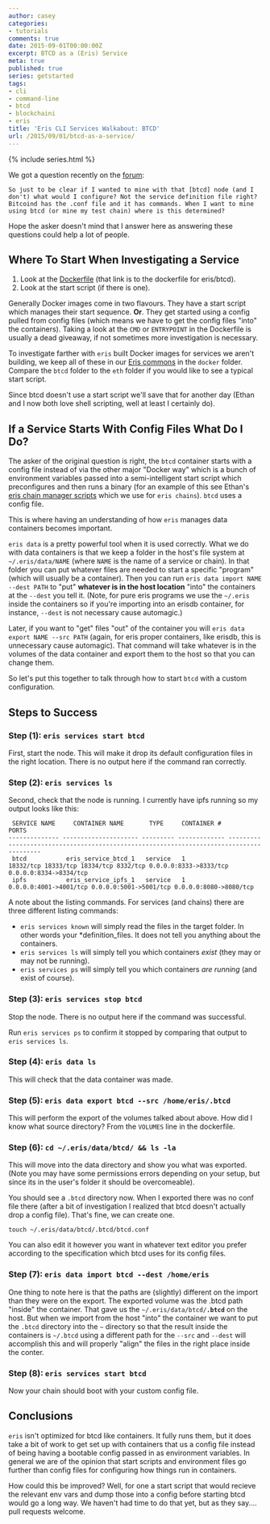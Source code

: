 ```yaml
---
author: casey
categories:
- tutorials
comments: true
date: 2015-09-01T00:00:00Z
excerpt: BTCD as a (Eris) Service
meta: true
published: true
series: getstarted
tags:
- cli
- command-line
- btcd
- blockchaini
- eris
title: 'Eris CLI Services Walkabout: BTCD'
url: /2015/09/01/btcd-as-a-service/
---
```


{% include series.html %}

We got a question recently on the [forum](https://support.erisindustries.com/support/discussions/topics/6000011734):

```
So just to be clear if I wanted to mine with that [btcd] node (and I don't) what would I configure? Not the service definition file right? Bitcoind has the .conf file and it has commands. When I want to mine using btcd (or mine my test chain) where is this determined?
```

Hope the asker doesn't mind that I answer here as answering these questions could help a lot of people.

## Where To Start When Investigating a Service

1. Look at the [Dockerfile](https://github.com/eris-ltd/common/blob/master/docker/btcd/Dockerfile) (that link is to the dockerfile for eris/btcd).
2. Look at the start script (if there is one).

Generally Docker images come in two flavours. They have a start script which manages their start sequence. **Or**. They get started using a config pulled from config files (which means we have to get the config files "into" the containers). Taking a look at the `CMD` or `ENTRYPOINT` in the Dockerfile is usually a dead giveaway, if not sometimes more investigation is necessary.

To investigate farther with `eris` built Docker images for services we aren't building, we keep all of these in our [Eris commons](https://github.com/eris-ltd/common/) in the `docker` folder. Compare the `btcd` folder to the `eth` folder if you would like to see a typical start script.

Since btcd doesn't use a start script we'll save that for another day (Ethan and I now both love shell scripting, well at least I certainly do).

## If a Service Starts With Config Files What Do I Do?

The asker of the original question is right, the `btcd` container starts with a config file instead of via the other major "Docker way" which is a bunch of environment variables passed into a semi-intelligent start script which preconfigures and then runs a binary (for an example of this see Ethan's [eris chain manager scripts](https://github.com/eris-ltd/eris-db/tree/master/DOCKER) which we use for `eris chains`). `btcd` uses a config file.

This is where having an understanding of how `eris` manages data containers becomes important.

`eris data` is a pretty powerful tool when it is used correctly. What we do with data containers is that we keep a folder in the host's file system at `~/.eris/data/NAME` (where `NAME` is the name of a service or chain). In that folder you can put whatever files are needed to start a specific "program" (which will usually be a container). Then you can run `eris data import NAME --dest PATH` to "put" **whatever is in the host location** "into" the containers at the `--dest` you tell it. (Note, for pure eris programs we use the `~/.eris` inside the containers so if you're importing into an erisdb container, for instance, `--dest` is not necessary cause automagic.)

Later, if you want to "get" files "out" of the container you will `eris data export NAME --src PATH` (again, for eris proper containers, like erisdb, this is unnecessary cause automagic). That command will take whatever is in the volumes of the data container and export them to the host so that you can change them.

So let's put this together to talk through how to start `btcd` with a custom configuration.

## Steps to Success

### Step (1): `eris services start btcd`

First, start the node. This will make it drop its default configuration files in the right location. There is no output here if the command ran correctly.

### Step (2): `eris services ls`

Second, check that the node is running. I currently have ipfs running so my output looks like this:

```irc
 SERVICE NAME     CONTAINER NAME       TYPE     CONTAINER #                                           PORTS
-------------- --------------------- --------- ------------- ----------------------------------------------------------------------------------------
 btcd           eris_service_btcd_1   service   1             18332/tcp 18333/tcp 18334/tcp 8332/tcp 0.0.0.0:8333->8333/tcp 0.0.0.0:8334->8334/tcp
 ipfs           eris_service_ipfs_1   service   1             0.0.0.0:4001->4001/tcp 0.0.0.0:5001->5001/tcp 0.0.0.0:8080->8080/tcp
```

A note about the listing commands. For services (and chains) there are three different listing commands:

* `eris services known` will simply read the files in the target folder. In other words your *definition_files. It does not tell you anything about the containers.
* `eris services ls` will simply tell you which containers *exist* (they may or may not be running).
* `eris services ps` will simply tell you which containers *are running* (and exist of course).

### Step (3): `eris services stop btcd`

Stop the node. There is no output here if the command was successful.

Run `eris services ps` to confirm it stopped by comparing that output to `eris services ls`.

### Step (4): `eris data ls`

This will check that the data container was made.

### Step (5): `eris data export btcd --src /home/eris/.btcd`

This will perform the export of the volumes talked about above. How did I know what source directory? From the `VOLUMES` line in the dockerfile.

### Step (6): `cd ~/.eris/data/btcd/ && ls -la`

This will move into the data directory and show you what was exported. (Note you may have some permissions errors depending on your setup, but since its in the user's folder it should be overcomeable).

You should see a `.btcd` directory now. When I exported there was no conf file there (after a bit of investigation I realized that btcd doesn't actually drop a config file). That's fine, we can create one.

```
touch ~/.eris/data/btcd/.btcd/btcd.conf
```

You can also edit it however you want in whatever text editor you prefer according to the specification which btcd uses for its config files.

### Step (7): `eris data import btcd --dest /home/eris`

One thing to note here is that the paths are (slightly) different on the import than they were on the export. The exported volume was the .btcd path "inside" the container. That gave us the `~/.eris/data/btcd/`**`.btcd`** on the host. But when we import from the host "into" the container we want to put the `.btcd` directory into the `~` directory so that the result inside the containers is `~/.btcd` using a different path for the `--src` and `--dest` will accomplish this and will properly "align" the files in the right place inside the conter.

### Step (8): `eris services start btcd`

Now your chain should boot with your custom config file.

## Conclusions

`eris` isn't optimized for btcd like containers. It fully runs them, but it does take a bit of work to get set up with containers that us a config file instead of being having a bootable config passed in as environment variables. In general we are of the opinion that start scripts and environment files go further than config files for configuring how things run in containers.

How could this be improved? Well, for one a start script that would recieve the relevant env vars and dump those into a config before starting btcd would go a long way. We haven't had time to do that yet, but as they say.... pull requests welcome.

